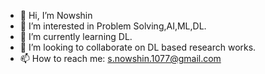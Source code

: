 - 👋 Hi, I’m Nowshin
- 👀 I’m interested in Problem Solving,AI,ML,DL.
- 🌱 I’m currently learning DL.
- 💞️ I’m looking to collaborate on DL based research works.
- 📫 How to reach me: s.nowshin.1077@gmail.com

<!---
nowshin20/nowshin20 is a ✨ special ✨ repository because its `README.md` (this file) appears on your GitHub profile.
You can click the Preview link to take a look at your changes.
--->
